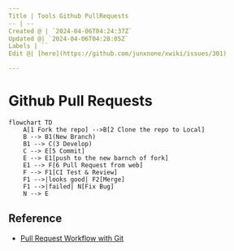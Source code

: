 ```yaml
---
Title | Tools Github PullRequests
-- | --
Created @ | `2024-04-06T04:24:37Z`
Updated @| `2024-04-06T04:28:05Z`
Labels | ``
Edit @| [here](https://github.com/junxnone/xwiki/issues/301)

---
```

# Github Pull Requests

``` mermaid
flowchart TD
    A[1 Fork the repo] -->B[2 Clone the repo to Local]
    B --> B1(New Branch)
    B1 --> C(3 Develop)
    C --> E[5 Commit]
    E --> E1[push to the new barnch of fork]
    E1 --> F[6 Pull Request from web]
    F --> F1[CI Test & Review]
    F1 -->|looks good| F2[Merge]
    F1 -->|failed| N[Fix Bug]
    N --> E
```


## Reference

- [Pull Request Workflow with Git](https://medium.com/@urna.hybesis/pull-request-workflow-with-git-6-steps-guide-3858e30b5fa4)
